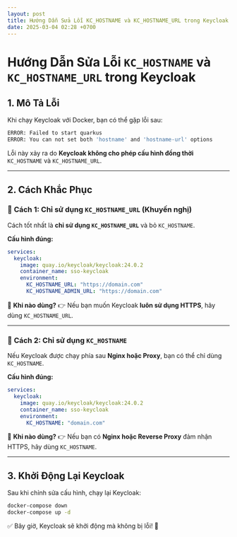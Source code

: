 ```yaml
---
layout: post
title: Hướng Dẫn Sửa Lỗi KC_HOSTNAME và KC_HOSTNAME_URL trong Keycloak
date: 2025-03-04 02:28 +0700
---
```

# Hướng Dẫn Sửa Lỗi `KC_HOSTNAME` và `KC_HOSTNAME_URL` trong Keycloak

## **1. Mô Tả Lỗi**
Khi chạy Keycloak với Docker, bạn có thể gặp lỗi sau:

```sh
ERROR: Failed to start quarkus
ERROR: You can not set both 'hostname' and 'hostname-url' options
```

Lỗi này xảy ra do **Keycloak không cho phép cấu hình đồng thời** `KC_HOSTNAME` và `KC_HOSTNAME_URL`.

---

## **2. Cách Khắc Phục**
### 🔹 **Cách 1: Chỉ sử dụng `KC_HOSTNAME_URL`** (Khuyến nghị)
Cách tốt nhất là **chỉ sử dụng `KC_HOSTNAME_URL`** và bỏ `KC_HOSTNAME`.

**Cấu hình đúng:**
```yaml
services:
  keycloak:
    image: quay.io/keycloak/keycloak:24.0.2
    container_name: sso-keycloak
    environment:
      KC_HOSTNAME_URL: "https://domain.com"
      KC_HOSTNAME_ADMIN_URL: "https://domain.com"
```
📌 **Khi nào dùng?**
👉 Nếu bạn muốn Keycloak **luôn sử dụng HTTPS**, hãy dùng `KC_HOSTNAME_URL`.

---

### 🔹 **Cách 2: Chỉ sử dụng `KC_HOSTNAME`**
Nếu Keycloak được chạy phía sau **Nginx hoặc Proxy**, bạn có thể chỉ dùng `KC_HOSTNAME`.

**Cấu hình đúng:**
```yaml
services:
  keycloak:
    image: quay.io/keycloak/keycloak:24.0.2
    container_name: sso-keycloak
    environment:
      KC_HOSTNAME: "domain.com"
```
📌 **Khi nào dùng?**
👉 Nếu bạn có **Nginx hoặc Reverse Proxy** đảm nhận HTTPS, hãy dùng `KC_HOSTNAME`.

---

## **3. Khởi Động Lại Keycloak**
Sau khi chỉnh sửa cấu hình, chạy lại Keycloak:
```sh
docker-compose down
docker-compose up -d
```

✅ Bây giờ, Keycloak sẽ khởi động mà không bị lỗi! 🚀